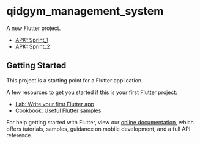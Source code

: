 # qidgym_management_system

A new Flutter project.

- [APK: Sprint_1](https://drive.google.com/drive/folders/17y9uSlwP7x_tkzprWd7B8aPkG3_hYdM6?usp=sharing)
- [APK: Sprint_2](https://drive.google.com/file/d/1WdHSHyZBW55-2KRogsS4eohS5QArRv0H/view?usp=sharing)

## Getting Started

This project is a starting point for a Flutter application.

A few resources to get you started if this is your first Flutter project:

- [Lab: Write your first Flutter app](https://flutter.dev/docs/get-started/codelab)
- [Cookbook: Useful Flutter samples](https://flutter.dev/docs/cookbook)

For help getting started with Flutter, view our
[online documentation](https://flutter.dev/docs), which offers tutorials,
samples, guidance on mobile development, and a full API reference.

